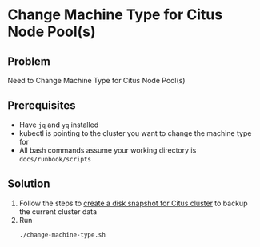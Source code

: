 # Change Machine Type for Citus Node Pool(s)

## Problem

Need to Change Machine Type for Citus Node Pool(s)

## Prerequisites

- Have `jq` and `yq` installed
- kubectl is pointing to the cluster you want to change the machine type for
- All bash commands assume your working directory is `docs/runbook/scripts`

## Solution

1. Follow the steps to [create a disk snapshot for Citus cluster](./create-disk-snapshot-for-citus-cluster.md)
   to backup the current cluster data
2. Run
   ```bash
   ./change-machine-type.sh
   ```
